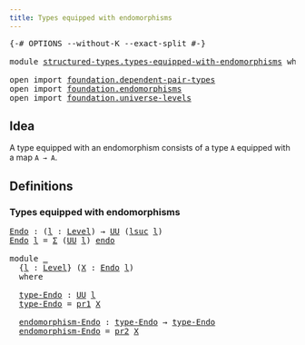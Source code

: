 ```yaml
---
title: Types equipped with endomorphisms
---
```


<pre class="Agda"><a id="59" class="Symbol">{-#</a> <a id="63" class="Keyword">OPTIONS</a> <a id="71" class="Pragma">--without-K</a> <a id="83" class="Pragma">--exact-split</a> <a id="97" class="Symbol">#-}</a>

<a id="102" class="Keyword">module</a> <a id="109" href="structured-types.types-equipped-with-endomorphisms.html" class="Module">structured-types.types-equipped-with-endomorphisms</a> <a id="160" class="Keyword">where</a>

<a id="167" class="Keyword">open</a> <a id="172" class="Keyword">import</a> <a id="179" href="foundation.dependent-pair-types.html" class="Module">foundation.dependent-pair-types</a>
<a id="211" class="Keyword">open</a> <a id="216" class="Keyword">import</a> <a id="223" href="foundation.endomorphisms.html" class="Module">foundation.endomorphisms</a>
<a id="248" class="Keyword">open</a> <a id="253" class="Keyword">import</a> <a id="260" href="foundation.universe-levels.html" class="Module">foundation.universe-levels</a>
</pre>
## Idea

A type equipped with an endomorphism consists of a type `A` equipped with a map `A → A`.

## Definitions

### Types equipped with endomorphisms

<pre class="Agda"><a id="Endo"></a><a id="454" href="structured-types.types-equipped-with-endomorphisms.html#454" class="Function">Endo</a> <a id="459" class="Symbol">:</a> <a id="461" class="Symbol">(</a><a id="462" href="structured-types.types-equipped-with-endomorphisms.html#462" class="Bound">l</a> <a id="464" class="Symbol">:</a> <a id="466" href="Agda.Primitive.html#597" class="Postulate">Level</a><a id="471" class="Symbol">)</a> <a id="473" class="Symbol">→</a> <a id="475" href="foundation-core.universe-levels.html#235" class="Primitive">UU</a> <a id="478" class="Symbol">(</a><a id="479" href="Agda.Primitive.html#780" class="Primitive">lsuc</a> <a id="484" href="structured-types.types-equipped-with-endomorphisms.html#462" class="Bound">l</a><a id="485" class="Symbol">)</a>
<a id="487" href="structured-types.types-equipped-with-endomorphisms.html#454" class="Function">Endo</a> <a id="492" href="structured-types.types-equipped-with-endomorphisms.html#492" class="Bound">l</a> <a id="494" class="Symbol">=</a> <a id="496" href="foundation-core.dependent-pair-types.html#515" class="Record">Σ</a> <a id="498" class="Symbol">(</a><a id="499" href="foundation-core.universe-levels.html#235" class="Primitive">UU</a> <a id="502" href="structured-types.types-equipped-with-endomorphisms.html#492" class="Bound">l</a><a id="503" class="Symbol">)</a> <a id="505" href="foundation-core.endomorphisms.html#377" class="Function">endo</a>

<a id="511" class="Keyword">module</a> <a id="518" href="structured-types.types-equipped-with-endomorphisms.html#518" class="Module">_</a>
  <a id="522" class="Symbol">{</a><a id="523" href="structured-types.types-equipped-with-endomorphisms.html#523" class="Bound">l</a> <a id="525" class="Symbol">:</a> <a id="527" href="Agda.Primitive.html#597" class="Postulate">Level</a><a id="532" class="Symbol">}</a> <a id="534" class="Symbol">(</a><a id="535" href="structured-types.types-equipped-with-endomorphisms.html#535" class="Bound">X</a> <a id="537" class="Symbol">:</a> <a id="539" href="structured-types.types-equipped-with-endomorphisms.html#454" class="Function">Endo</a> <a id="544" href="structured-types.types-equipped-with-endomorphisms.html#523" class="Bound">l</a><a id="545" class="Symbol">)</a>
  <a id="549" class="Keyword">where</a>

  <a id="558" href="structured-types.types-equipped-with-endomorphisms.html#558" class="Function">type-Endo</a> <a id="568" class="Symbol">:</a> <a id="570" href="foundation-core.universe-levels.html#235" class="Primitive">UU</a> <a id="573" href="structured-types.types-equipped-with-endomorphisms.html#523" class="Bound">l</a>
  <a id="577" href="structured-types.types-equipped-with-endomorphisms.html#558" class="Function">type-Endo</a> <a id="587" class="Symbol">=</a> <a id="589" href="foundation-core.dependent-pair-types.html#605" class="Field">pr1</a> <a id="593" href="structured-types.types-equipped-with-endomorphisms.html#535" class="Bound">X</a>

  <a id="598" href="structured-types.types-equipped-with-endomorphisms.html#598" class="Function">endomorphism-Endo</a> <a id="616" class="Symbol">:</a> <a id="618" href="structured-types.types-equipped-with-endomorphisms.html#558" class="Function">type-Endo</a> <a id="628" class="Symbol">→</a> <a id="630" href="structured-types.types-equipped-with-endomorphisms.html#558" class="Function">type-Endo</a>
  <a id="642" href="structured-types.types-equipped-with-endomorphisms.html#598" class="Function">endomorphism-Endo</a> <a id="660" class="Symbol">=</a> <a id="662" href="foundation-core.dependent-pair-types.html#617" class="Field">pr2</a> <a id="666" href="structured-types.types-equipped-with-endomorphisms.html#535" class="Bound">X</a>
</pre>